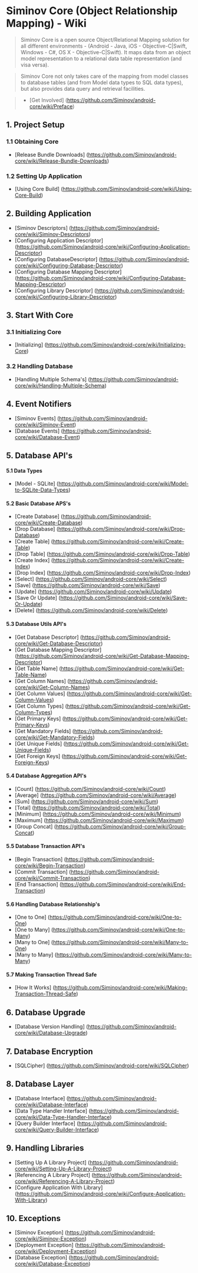 
# Siminov Core (Object Relationship Mapping) - Wiki 

> Siminov Core is a open source Object/Relational Mapping solution for all different environments - (Android - Java, iOS - Objective-C|Swift, Windows - C#, OS X - Objective-C|Swift). It maps data from an object model representation to a relational data table representation (and visa versa).

> Siminov Core not only takes care of the mapping from model classes to database tables (and from Model data types to SQL data types), but also provides data query and retrieval facilities.

> - [Get Involved] (https://github.com/Siminov/android-core/wiki/Preface)

## 1. Project Setup

### 1.1 Obtaining Core

- [Release Bundle Downloads] (https://github.com/Siminov/android-core/wiki/Release-Bundle-Downloads)

### 1.2 Setting Up Application

- [Using Core Build] (https://github.com/Siminov/android-core/wiki/Using-Core-Build)

## 2. Building Application

- [Siminov Descriptors] (https://github.com/Siminov/android-core/wiki/Siminov-Descriptors)
- [Configuring Application Descriptor] (https://github.com/Siminov/android-core/wiki/Configuring-Application-Descriptor)
- [Configuring DatabaseDescriptor] (https://github.com/Siminov/android-core/wiki/Configuring-Database-Descriptor)
- [Configuring Database Mapping Descriptor] (https://github.com/Siminov/android-core/wiki/Configuring-Database-Mapping-Descriptor)
- [Configuring Library Descriptor] (https://github.com/Siminov/android-core/wiki/Configuring-Library-Descriptor)

## 3. Start With Core

### 3.1 Initializing Core
- [Initializing] (https://github.com/Siminov/android-core/wiki/Initializing-Core)

### 3.2 Handling Database
- [Handling Multiple Schema's] (https://github.com/Siminov/android-core/wiki/Handling-Multiple-Schema)


## 4. Event Notifiers

- [Siminov Events] (https://github.com/Siminov/android-core/wiki/Siminov-Event)
- [Database Events] (https://github.com/Siminov/android-core/wiki/Database-Event)


## 5. Database API's

#### 5.1 Data Types
- [Model - SQLite] (https://github.com/Siminov/android-core/wiki/Model-to-SQLite-Data-Types)

#### 5.2 Basic Database APS's
- [Create Database] (https://github.com/Siminov/android-core/wiki/Create-Database)
- [Drop Database] (https://github.com/Siminov/android-core/wiki/Drop-Database)
- [Create Table] (https://github.com/Siminov/android-core/wiki/Create-Table)
- [Drop Table] (https://github.com/Siminov/android-core/wiki/Drop-Table)
- [Create Index] (https://github.com/Siminov/android-core/wiki/Create-Index)
- [Drop Index] (https://github.com/Siminov/android-core/wiki/Drop-Index)
- [Select] (https://github.com/Siminov/android-core/wiki/Select)
- [Save] (https://github.com/Siminov/android-core/wiki/Save)
- [Update] (https://github.com/Siminov/android-core/wiki/Update)
- [Save Or Update] (https://github.com/Siminov/android-core/wiki/Save-Or-Update)
- [Delete] (https://github.com/Siminov/android-core/wiki/Delete)

#### 5.3 Database Utils API's
- [Get Database Descriptor] (https://github.com/Siminov/android-core/wiki/Get-Database-Descriptor)
- [Get Database Mapping Descriptor] (https://github.com/Siminov/android-core/wiki/Get-Database-Mapping-Descriptor)
- [Get Table Name] (https://github.com/Siminov/android-core/wiki/Get-Table-Name)
- [Get Column Names] (https://github.com/Siminov/android-core/wiki/Get-Column-Names)
- [Get Column Values] (https://github.com/Siminov/android-core/wiki/Get-Column-Values)
- [Get Column Types] (https://github.com/Siminov/android-core/wiki/Get-Column-Types)
- [Get Primary Keys] (https://github.com/Siminov/android-core/wiki/Get-Primary-Keys)
- [Get Mandatory Fields] (https://github.com/Siminov/android-core/wiki/Get-Mandatory-Fields)
- [Get Unique Fields] (https://github.com/Siminov/android-core/wiki/Get-Unique-Fields)
- [Get Foreign Keys] (https://github.com/Siminov/android-core/wiki/Get-Foreign-Keys)

#### 5.4 Database Aggregation API's
- [Count] (https://github.com/Siminov/android-core/wiki/Count)
- [Average] (https://github.com/Siminov/android-core/wiki/Average)
- [Sum] (https://github.com/Siminov/android-core/wiki/Sum)
- [Total] (https://github.com/Siminov/android-core/wiki/Total)
- [Minimum] (https://github.com/Siminov/android-core/wiki/Minimum)
- [Maximum] (https://github.com/Siminov/android-core/wiki/Maximum)
- [Group Concat] (https://github.com/Siminov/android-core/wiki/Group-Concat)

#### 5.5 Database Transaction API's
- [Begin Transaction] (https://github.com/Siminov/android-core/wiki/Begin-Transaction)
- [Commit Transaction] (https://github.com/Siminov/android-core/wiki/Commit-Transaction)
- [End Transaction] (https://github.com/Siminov/android-core/wiki/End-Transaction)

#### 5.6 Handling Database Relationship's
- [One to One] (https://github.com/Siminov/android-core/wiki/One-to-One)
- [One to Many] (https://github.com/Siminov/android-core/wiki/One-to-Many)
- [Many to One] (https://github.com/Siminov/android-core/wiki/Many-to-One)
- [Many to Many] (https://github.com/Siminov/android-core/wiki/Many-to-Many)


#### 5.7 Making Transaction Thread Safe
- [How It Works] (https://github.com/Siminov/android-core/wiki/Making-Transaction-Thread-Safe)

## 6. Database Upgrade

- [Database Version Handling] (https://github.com/Siminov/android-core/wiki/Database-Upgrade)

## 7. Database Encryption

- [SQLCipher] (https://github.com/Siminov/android-core/wiki/SQLCipher)

## 8. Database Layer

- [Database Interface] (https://github.com/Siminov/android-core/wiki/Database-Interface)
- [Data Type Handler Interface] (https://github.com/Siminov/android-core/wiki/Data-Type-Handler-Interface)
- [Query Builder Interface] (https://github.com/Siminov/android-core/wiki/Query-Builder-Interface)

## 9. Handling Libraries

- [Setting Up A Library Project] (https://github.com/Siminov/android-core/wiki/Setting-Up-A-Library-Project)
- [Referencing A Library Project] (https://github.com/Siminov/android-core/wiki/Referencing-A-Library-Project)
- [Configure Application With Library] (https://github.com/Siminov/android-core/wiki/Configure-Application-With-Library)

## 10. Exceptions
- [Siminov Exception] (https://github.com/Siminov/android-core/wiki/Siminov-Exception)
- [Deployment Exception] (https://github.com/Siminov/android-core/wiki/Deployment-Exception)
- [Database Exception] (https://github.com/Siminov/android-core/wiki/Database-Exception)